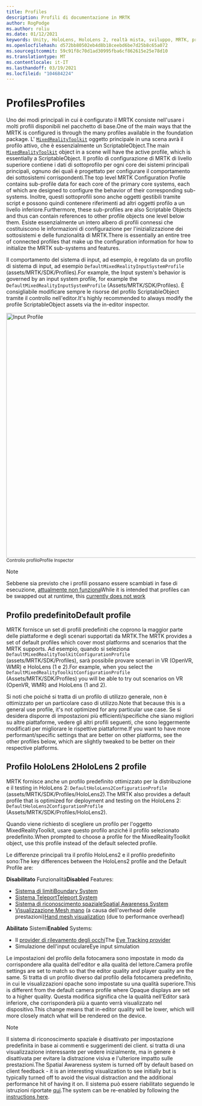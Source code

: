 ```yaml
---
title: Profiles
description: Profili di documentazione in MRTK
author: RogPodge
ms.author: roliu
ms.date: 01/12/2021
keywords: Unity, HoloLens, HoloLens 2, realtà mista, sviluppo, MRTK, profili,
ms.openlocfilehash: d572bb80502eb4d8b18ceebd6be7d25b8c65a072
ms.sourcegitcommit: 59c91f8c70d1ad30995fba6cf862615e25e78d10
ms.translationtype: MT
ms.contentlocale: it-IT
ms.lasthandoff: 03/19/2021
ms.locfileid: "104684224"
---
```

# <a name="profiles"></a><span data-ttu-id="f9465-104">Profiles</span><span class="sxs-lookup"><span data-stu-id="f9465-104">Profiles</span></span>

<span data-ttu-id="f9465-105">Uno dei modi principali in cui è configurato il MRTK consiste nell'usare i molti profili disponibili nel pacchetto di base.</span><span class="sxs-lookup"><span data-stu-id="f9465-105">One of the main ways that the MRTK is configured is through the many profiles available in the foundation package.</span></span> <span data-ttu-id="f9465-106">L' [`MixedRealityToolkit`](xref:Microsoft.MixedReality.Toolkit.MixedRealityToolkit) oggetto principale in una scena avrà il profilo attivo, che è essenzialmente un ScriptableObject.</span><span class="sxs-lookup"><span data-stu-id="f9465-106">The main [`MixedRealityToolkit`](xref:Microsoft.MixedReality.Toolkit.MixedRealityToolkit) object in a scene will have the active profile, which is essentially a ScriptableObject.</span></span> <span data-ttu-id="f9465-107">Il profilo di configurazione di MRTK di livello superiore contiene i dati di sottoprofilo per ogni core dei sistemi principali principali, ognuno dei quali è progettato per configurare il comportamento dei sottosistemi corrispondenti.</span><span class="sxs-lookup"><span data-stu-id="f9465-107">The top level MRTK Configuration Profile contains sub-profile data for each core of the primary core systems, each of which are designed to configure the behavior of their corresponding sub-systems.</span></span> <span data-ttu-id="f9465-108">Inoltre, questi sottoprofili sono anche oggetti gestibili tramite script e possono quindi contenere riferimenti ad altri oggetti profilo a un livello inferiore.</span><span class="sxs-lookup"><span data-stu-id="f9465-108">Furthermore, these sub-profiles are also Scriptable Objects and thus can contain references to other profile objects one level below them.</span></span> <span data-ttu-id="f9465-109">Esiste essenzialmente un intero albero di profili connessi che costituiscono le informazioni di configurazione per l'inizializzazione dei sottosistemi e delle funzionalità di MRTK.</span><span class="sxs-lookup"><span data-stu-id="f9465-109">There is essentially an entire tree of connected profiles that make up the configuration information for how to initialize the MRTK sub-systems and features.</span></span>

<span data-ttu-id="f9465-110">Il comportamento del sistema di input, ad esempio, è regolato da un profilo di sistema di input, ad esempio `DefaultMixedRealityInputSystemProfile` (assets/MRTK/SDK/Profiles).</span><span class="sxs-lookup"><span data-stu-id="f9465-110">For example, the Input system's behavior is governed by an input system profile, for example the `DefaultMixedRealityInputSystemProfile` (Assets/MRTK/SDK/Profiles).</span></span> <span data-ttu-id="f9465-111">È consigliabile modificare sempre le risorse del profilo ScriptableObject tramite il controllo nell'editor.</span><span class="sxs-lookup"><span data-stu-id="f9465-111">It's highly recommended to always modify the profile ScriptableObject assets via the in-editor inspector.</span></span>

<img src="../images/profiles/input_profile.png" width="650px" alt="Input Profile" style="display:block;">
<span data-ttu-id="f9465-112"><sup>Controllo profilo</sup></span><span class="sxs-lookup"><span data-stu-id="f9465-112"><sup>Profile Inspector</sup></span></span>

> [!NOTE]
> <span data-ttu-id="f9465-113">Sebbene sia previsto che i profili possano essere scambiati in fase di esecuzione, [attualmente non funziona](https://github.com/microsoft/MixedRealityToolkit-Unity/issues/4289)</span><span class="sxs-lookup"><span data-stu-id="f9465-113">While it is intended that profiles can be swapped out at runtime, this [currently does not work](https://github.com/microsoft/MixedRealityToolkit-Unity/issues/4289)</span></span>

## <a name="default-profile"></a><span data-ttu-id="f9465-114">Profilo predefinito</span><span class="sxs-lookup"><span data-stu-id="f9465-114">Default profile</span></span>

<span data-ttu-id="f9465-115">MRTK fornisce un set di profili predefiniti che coprono la maggior parte delle piattaforme e degli scenari supportati da MRTK.</span><span class="sxs-lookup"><span data-stu-id="f9465-115">The MRTK provides a set of default profiles which cover most platforms and scenarios that the MRTK supports.</span></span> <span data-ttu-id="f9465-116">Ad esempio, quando si seleziona `DefaultMixedRealityToolkitConfigurationProfile` (assets/MRTK/SDK/Profiles), sarà possibile provare scenari in VR (OpenVR, WMR) e HoloLens (1 e 2).</span><span class="sxs-lookup"><span data-stu-id="f9465-116">For example, when you select the `DefaultMixedRealityToolkitConfigurationProfile` (Assets/MRTK/SDK/Profiles) you will be able to try out scenarios on VR (OpenVR, WMR) and HoloLens (1 and 2).</span></span>

<span data-ttu-id="f9465-117">Si noti che poiché si tratta di un profilo di utilizzo generale, non è ottimizzato per un particolare caso di utilizzo.</span><span class="sxs-lookup"><span data-stu-id="f9465-117">Note that because this is a general use profile, it's not optimized for any particular use case.</span></span> <span data-ttu-id="f9465-118">Se si desidera disporre di impostazioni più efficienti/specifiche che siano migliori su altre piattaforme, vedere gli altri profili seguenti, che sono leggermente modificati per migliorare le rispettive piattaforme.</span><span class="sxs-lookup"><span data-stu-id="f9465-118">If you want to have more performant/specific settings that are better on other platforms, see the other profiles below, which are slightly tweaked to be better on their respective platforms.</span></span>

## <a name="hololens-2-profile"></a><span data-ttu-id="f9465-119">Profilo HoloLens 2</span><span class="sxs-lookup"><span data-stu-id="f9465-119">HoloLens 2 profile</span></span>

<span data-ttu-id="f9465-120">MRTK fornisce anche un profilo predefinito ottimizzato per la distribuzione e il testing in HoloLens 2: `DefaultHoloLens2ConfigurationProfile` (assets/MRTK/SDK/Profiles/HoloLens2).</span><span class="sxs-lookup"><span data-stu-id="f9465-120">The MRTK also provides a default profile that is optimized for deployment and testing on the HoloLens 2: `DefaultHoloLens2ConfigurationProfile` (Assets/MRTK/SDK/Profiles/HoloLens2).</span></span>

<span data-ttu-id="f9465-121">Quando viene richiesto di scegliere un profilo per l'oggetto MixedRealityToolkit, usare questo profilo anziché il profilo selezionato predefinito.</span><span class="sxs-lookup"><span data-stu-id="f9465-121">When prompted to choose a profile for the MixedRealityToolkit object, use this profile instead of the default selected profile.</span></span>

<span data-ttu-id="f9465-122">Le differenze principali tra il profilo HoloLens2 e il profilo predefinito sono:</span><span class="sxs-lookup"><span data-stu-id="f9465-122">The key differences between the HoloLens2 profile and the Default Profile are:</span></span>

<span data-ttu-id="f9465-123">**Disabilitato** Funzionalità</span><span class="sxs-lookup"><span data-stu-id="f9465-123">**Disabled** Features:</span></span>

- [<span data-ttu-id="f9465-124">Sistema di limiti</span><span class="sxs-lookup"><span data-stu-id="f9465-124">Boundary System</span></span>](../boundary/BoundarySystemGettingStarted.md)
- [<span data-ttu-id="f9465-125">Sistema Teleport</span><span class="sxs-lookup"><span data-stu-id="f9465-125">Teleport System</span></span>](../teleport-system/Overview.md)
- [<span data-ttu-id="f9465-126">Sistema di riconoscimento spaziale</span><span class="sxs-lookup"><span data-stu-id="f9465-126">Spatial Awareness System</span></span>](../spatial-awareness/SpatialAwarenessGettingStarted.md)
- <span data-ttu-id="f9465-127">[Visualizzazione Mesh mano](../input/HandTracking.md) (a causa dell'overhead delle prestazioni)</span><span class="sxs-lookup"><span data-stu-id="f9465-127">[Hand mesh visualization](../input/HandTracking.md) (due to performance overhead)</span></span>

<span data-ttu-id="f9465-128">**Abilitato** Sistemi</span><span class="sxs-lookup"><span data-stu-id="f9465-128">**Enabled** Systems:</span></span>

- <span data-ttu-id="f9465-129">Il [provider di rilevamento degli occhi](../eye-tracking/EyeTracking_Main.md)</span><span class="sxs-lookup"><span data-stu-id="f9465-129">The [Eye Tracking provider](../eye-tracking/EyeTracking_Main.md)</span></span>
- <span data-ttu-id="f9465-130">Simulazione dell'input oculare</span><span class="sxs-lookup"><span data-stu-id="f9465-130">Eye input simulation</span></span>

<span data-ttu-id="f9465-131">Le impostazioni del profilo della fotocamera sono impostate in modo da corrispondere alla qualità dell'editor e alla qualità del lettore.</span><span class="sxs-lookup"><span data-stu-id="f9465-131">Camera profile settings are set to match so that the editor quality and player quality are the same.</span></span> <span data-ttu-id="f9465-132">Si tratta di un profilo diverso dal profilo della fotocamera predefinito, in cui le visualizzazioni opache sono impostate su una qualità superiore.</span><span class="sxs-lookup"><span data-stu-id="f9465-132">This is different from the default camera profile where Opaque displays are set to a higher quality.</span></span> <span data-ttu-id="f9465-133">Questa modifica significa che la qualità nell'Editor sarà inferiore, che corrisponderà più a quanto verrà visualizzato nel dispositivo.</span><span class="sxs-lookup"><span data-stu-id="f9465-133">This change means that in-editor quality will be lower, which will more closely match what will be rendered on the device.</span></span>

> [!NOTE]
> <span data-ttu-id="f9465-134">Il sistema di riconoscimento spaziale è disattivato per impostazione predefinita in base ai commenti e suggerimenti dei client. si tratta di una visualizzazione interessante per vedere inizialmente, ma in genere è disattivata per evitare la distrazione visiva e l'ulteriore impatto sulle prestazioni.</span><span class="sxs-lookup"><span data-stu-id="f9465-134">The Spatial Awareness system is turned off by default based on client feedback - it is an interesting visualization to see initially but is typically turned off to avoid the visual distraction and the additional performance hit of having it on.</span></span> <span data-ttu-id="f9465-135">Il sistema può essere riabilitato seguendo le istruzioni riportate [qui](../spatial-awareness/SpatialAwarenessGettingStarted.md).</span><span class="sxs-lookup"><span data-stu-id="f9465-135">The system can be re-enabled by following the [instructions here](../spatial-awareness/SpatialAwarenessGettingStarted.md).</span></span>

